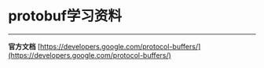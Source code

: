 # protobuf学习资料

---

**官方文档**		[https://developers.google.com/protocol-buffers/](https://developers.google.com/protocol-buffers/)